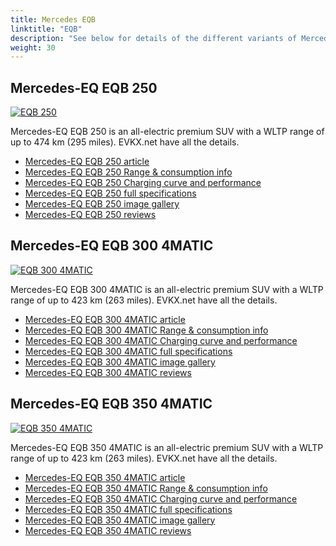 ```yaml
---
title: Mercedes EQB
linktitle: "EQB"
description: "See below for details of the different variants of Mercedes EQB"
weight: 30
---
```

## Mercedes-EQ EQB 250

<a href="/models/mercedes/eqb/eqb_250/"><img src="https://media.evkx.net/multimedia/models/mercedes/eqb/eqb_250/main_1_st.jpg" class="img-fluid" alt="EQB 250" ></a>

Mercedes-EQ EQB 250 is an all-electric premium SUV with a WLTP range of up to 474 km (295 miles). EVKX.net have all the details. 

- [Mercedes-EQ EQB 250 article](/models/mercedes/eqb/eqb_250/)
- [Mercedes-EQ EQB 250 Range & consumption info](/models/mercedes/eqb/eqb_250/rangeandconsumption)
- [Mercedes-EQ EQB 250 Charging curve and performance](/models/mercedes/eqb/eqb_250/chargingcurve)
- [Mercedes-EQ EQB 250 full specifications](/models/mercedes/eqb/eqb_250/specifications)
- [Mercedes-EQ EQB 250 image gallery](/models/mercedes/eqb/eqb_250/gallery)
- [Mercedes-EQ EQB 250 reviews](/models/mercedes/eqb/eqb_250/reviews)

## Mercedes-EQ EQB 300 4MATIC

<a href="/models/mercedes/eqb/eqb_300_4matic/"><img src="https://media.evkx.net/multimedia/models/mercedes/eqb/eqb_300_4matic/main_1_st.jpg" class="img-fluid" alt="EQB 300 4MATIC" ></a>

Mercedes-EQ EQB 300 4MATIC is an all-electric premium SUV with a WLTP range of up to 423 km (263 miles). EVKX.net have all the details. 

- [Mercedes-EQ EQB 300 4MATIC article](/models/mercedes/eqb/eqb_300_4matic/)
- [Mercedes-EQ EQB 300 4MATIC Range & consumption info](/models/mercedes/eqb/eqb_300_4matic/rangeandconsumption)
- [Mercedes-EQ EQB 300 4MATIC Charging curve and performance](/models/mercedes/eqb/eqb_300_4matic/chargingcurve)
- [Mercedes-EQ EQB 300 4MATIC full specifications](/models/mercedes/eqb/eqb_300_4matic/specifications)
- [Mercedes-EQ EQB 300 4MATIC image gallery](/models/mercedes/eqb/eqb_300_4matic/gallery)
- [Mercedes-EQ EQB 300 4MATIC reviews](/models/mercedes/eqb/eqb_300_4matic/reviews)

## Mercedes-EQ EQB 350 4MATIC

<a href="/models/mercedes/eqb/eqb_350_4matic/"><img src="https://media.evkx.net/multimedia/models/mercedes/eqb/eqb_350_4matic/main_1_st.jpg" class="img-fluid" alt="EQB 350 4MATIC" ></a>

Mercedes-EQ EQB 350 4MATIC is an all-electric premium SUV with a WLTP range of up to 423 km (263 miles). EVKX.net have all the details. 

- [Mercedes-EQ EQB 350 4MATIC article](/models/mercedes/eqb/eqb_350_4matic/)
- [Mercedes-EQ EQB 350 4MATIC Range & consumption info](/models/mercedes/eqb/eqb_350_4matic/rangeandconsumption)
- [Mercedes-EQ EQB 350 4MATIC Charging curve and performance](/models/mercedes/eqb/eqb_350_4matic/chargingcurve)
- [Mercedes-EQ EQB 350 4MATIC full specifications](/models/mercedes/eqb/eqb_350_4matic/specifications)
- [Mercedes-EQ EQB 350 4MATIC image gallery](/models/mercedes/eqb/eqb_350_4matic/gallery)
- [Mercedes-EQ EQB 350 4MATIC reviews](/models/mercedes/eqb/eqb_350_4matic/reviews)

